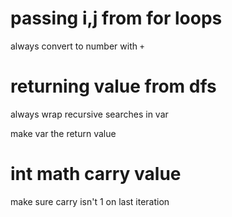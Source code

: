# passing i,j from for loops

always convert to number with `+`

# returning value from dfs

always wrap recursive searches in var

make var the return value

# int math carry value

make sure carry isn't 1 on last iteration
